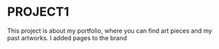 # PROJECT1

This project is about my portfolio, where you can find art pieces and my past artworks.
I added pages to the brand
